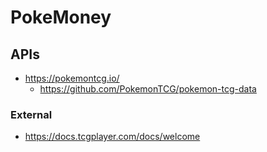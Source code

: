 # PokeMoney

## APIs
- https://pokemontcg.io/
  - https://github.com/PokemonTCG/pokemon-tcg-data

### External

- https://docs.tcgplayer.com/docs/welcome
